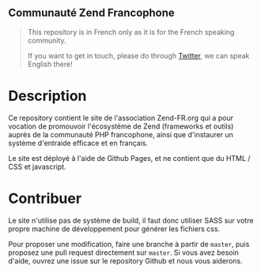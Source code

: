 Communauté Zend Francophone
---------------------------

>This repository is in French only as it is for the French speaking community.
>
>If you want to get in touch, please do through [Twitter](https://twitter.com/ZendFR_ORG), we can speak English there!


# Description

Ce repository contient le site de l'association Zend-FR.org qui a pour vocation de promouvoir l'écosystème de Zend
(frameworks et outils) auprès de la communauté PHP francophone, ainsi que d'instaurer un système d'entraide efficace et
en français.

Le site est déployé à l'aide de Github Pages, et ne contient que du HTML / CSS et javascript.

# Contribuer

Le site n'utilise pas de système de build, il faut donc utiliser SASS sur votre propre machine de développement pour
générer les fichiers css.

Pour proposer une modification, faire une branche à partir de `master`, puis proposez une pull request directement sur
`master`. Si vous avez besoin d'aide, ouvrez une issue sur le repository Github et nous vous aiderons.
